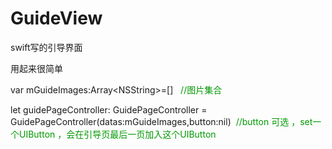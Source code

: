 GuideView
=========

swift写的引导界面

<p>
	用起来很简单
</p>
<p>
	<p class="p1">
		<span class="s1">var</span> mGuideImages:<span class="s2">Array</span>&lt;<span class="s2">NSString</span>&gt;=[] &nbsp; <span style="color:#009900;">//图片集合</span><span style="line-height:1.5;color:#009900;"></span>
	</p>
</p>
<p>
	<p class="p1">
		<span class="s1">
		<p class="p1">
			<span class="s1">let</span> guidePageController: <span class="s2">GuidePageController</span> = <span class="s2">GuidePageController</span>(datas:mGuideImages,button:nil) &nbsp;<span style="color:#009900;">//button 可选 ，set一个UIButton ，会在引导页最后一页加入这个UIButton</span>
		</p>
</span>
	</p>
</p>
